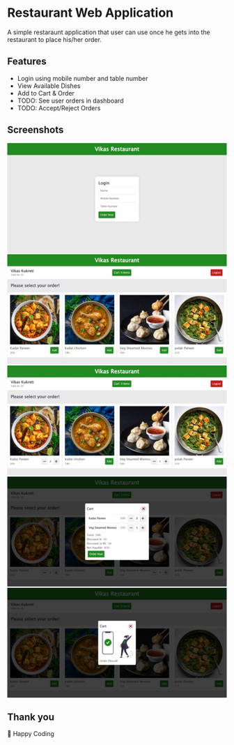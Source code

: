# Restaurant Web Application
A simple restaraunt application that user can use once he gets into the restaurant to place his/her order. 

## Features
- Login using mobile number and table number
- View Available Dishes
- Add to Cart & Order
- TODO: See user orders in dashboard
- TODO: Accept/Reject Orders

## Screenshots
![Login Screen](screenshots/screenshot_1.jpeg)
![Home Screen](screenshots/screenshot_2.jpeg)
![Home Screen With Selected Food Items](screenshots/screenshot_3.jpeg)
![Cart Popup](screenshots/screenshot_4.jpeg)
![Cart Popup After Order Placed](screenshots/screenshot_5.jpeg)

## Thank you
🤟 Happy Coding